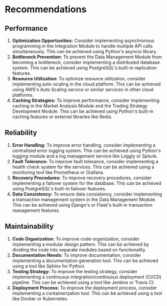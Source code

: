 # Recommendations

## Performance

1. **Optimization Opportunities:** Consider implementing asynchronous programming in the Integration Module to handle multiple API calls simultaneously. This can be achieved using Python's asyncio library.
2. **Bottleneck Prevention:** To prevent the Data Management Module from becoming a bottleneck, consider implementing a distributed database system. This can be achieved using PostgreSQL's built-in replication features.
3. **Resource Utilization:** To optimize resource utilization, consider implementing auto-scaling in the cloud platform. This can be achieved using AWS's Auto Scaling service or similar services in other cloud platforms.
4. **Caching Strategies:** To improve performance, consider implementing caching in the Market Analysis Module and the Trading Strategy Development Module. This can be achieved using Python's built-in caching features or external libraries like Redis.

## Reliability

1. **Error Handling:** To improve error handling, consider implementing a centralized error logging system. This can be achieved using Python's logging module and a log management service like Loggly or Splunk.
2. **Fault Tolerance:** To improve fault tolerance, consider implementing a health check system for the services. This can be achieved using a monitoring tool like Prometheus or Grafana.
3. **Recovery Procedures:** To improve recovery procedures, consider implementing a failover system for the database. This can be achieved using PostgreSQL's built-in failover features.
4. **Data Consistency:** To ensure data consistency, consider implementing a transaction management system in the Data Management Module. This can be achieved using Django's or Flask's built-in transaction management features.

## Maintainability

1. **Code Organization:** To improve code organization, consider implementing a modular design pattern. This can be achieved by dividing the code into separate modules based on functionality.
2. **Documentation Needs:** To improve documentation, consider implementing a documentation generation tool. This can be achieved using a tool like Sphinx for Python.
3. **Testing Strategy:** To improve the testing strategy, consider implementing a continuous integration/continuous deployment (CI/CD) pipeline. This can be achieved using a tool like Jenkins or Travis CI.
4. **Deployment Process:** To improve the deployment process, consider implementing a containerization tool. This can be achieved using a tool like Docker or Kubernetes.
